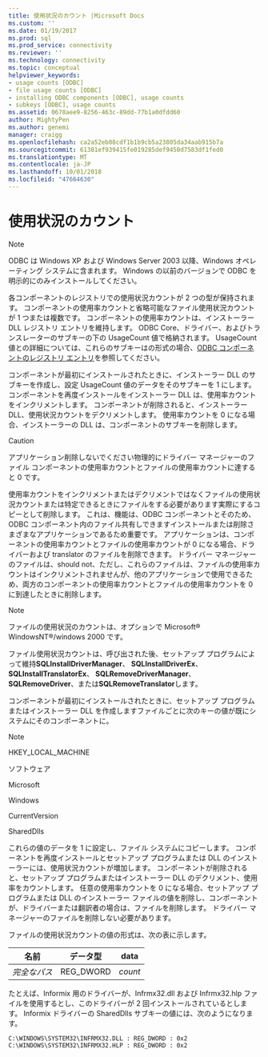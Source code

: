 ```yaml
---
title: 使用状況のカウント |Microsoft Docs
ms.custom: ''
ms.date: 01/19/2017
ms.prod: sql
ms.prod_service: connectivity
ms.reviewer: ''
ms.technology: connectivity
ms.topic: conceptual
helpviewer_keywords:
- usage counts [ODBC]
- file usage counts [ODBC]
- installing ODBC components [ODBC], usage counts
- subkeys [ODBC], usage counts
ms.assetid: 0678aee9-8256-463c-89dd-77b1a0dfdd60
author: MightyPen
ms.author: genemi
manager: craigg
ms.openlocfilehash: ca2a52eb08cdf1b1b9cb5a23805da34aab915b7a
ms.sourcegitcommit: 61381ef939415fe019285def9450d7583df1fed0
ms.translationtype: MT
ms.contentlocale: ja-JP
ms.lasthandoff: 10/01/2018
ms.locfileid: "47664630"
---
```

# <a name="usage-counting"></a>使用状況のカウント
> [!NOTE]  
>  ODBC は Windows XP および Windows Server 2003 以降、Windows オペレーティング システムに含まれます。 Windows の以前のバージョンで ODBC を明示的にのみインストールしてください。  
  
 各コンポーネントのレジストリでの使用状況カウントが 2 つの型が保持されます。 コンポーネントの使用率カウントと省略可能なファイル使用状況カウントが 1 つまたは複数です。 コンポーネントの使用率カウントは、インストーラー DLL レジストリ エントリを維持します。 ODBC Core、ドライバー、およびトランスレーターのサブキーの下の UsageCount 値で格納されます。 UsageCount 値との詳細については、これらのサブキーはの形式の場合、[ODBC コンポーネントのレジストリ エントリ](../../../odbc/reference/install/registry-entries-for-odbc-components.md)を参照してください。  
  
 コンポーネントが最初にインストールされたときに、インストーラー DLL のサブキーを作成し、設定 UsageCount 値のデータをそのサブキーを 1 にします。 コンポーネントを再度インストールをインストーラー DLL は、使用率カウントをインクリメントします。 コンポーネントが削除されると、インストーラー DLL、使用状況カウントをデクリメントします。 使用率カウントを 0 になる場合、インストーラーの DLL は、コンポーネントのサブキーを削除します。  
  
> [!CAUTION]  
>  アプリケーション削除しないでください物理的にドライバー マネージャーのファイル コンポーネントの使用率カウントとファイルの使用率カウントに達すると 0 です。  
  
 使用率カウントをインクリメントまたはデクリメントではなくファイルの使用状況カウントまたは特定できるときにファイルをする必要があります実際にするコピーとして削除します。 これは、機能は、ODBC コンポーネントとそのため、ODBC コンポーネント内のファイル共有しできますインストールまたは削除さまざまなアプリケーションであるため重要です。 アプリケーションは、コンポーネントの使用率カウントとファイルの使用率カウントが 0 になる場合、ドライバーおよび translator のファイルを削除できます。 ドライバー マネージャーのファイルは、should not、ただし、これらのファイルは、ファイルの使用率カウントはインクリメントされませんが、他のアプリケーションで使用できるため、両方のコンポーネントの使用率カウントとファイルの使用率カウントを 0 に到達したときに削除します。  
  
> [!NOTE]  
>  ファイルの使用状況のカウントは、オプションで Microsoft® WindowsNT®/windows 2000 です。  
  
 ファイル使用状況カウントは、呼び出された後、セットアップ プログラムによって維持**SQLInstallDriverManager**、 **SQLInstallDriverEx**、 **SQLInstallTranslatorEx**、 **SQLRemoveDriverManager**、 **SQLRemoveDriver**、または**SQLRemoveTranslator**します。  
  
 コンポーネントが最初にインストールされたときに、セットアップ プログラムまたはインストーラー DLL を作成しますファイルごとに次のキーの値が既にシステムにそのコンポーネントに。  
  
> [!NOTE]  
>  HKEY_LOCAL_MACHINE  
>   
>  ソフトウェア  
>   
>  Microsoft  
>   
>  Windows  
>   
>  CurrentVersion  
>   
>  SharedDlls  
  
 これらの値のデータを 1 に設定し、ファイル システムにコピーします。 コンポーネントを再度インストールとセットアップ プログラムまたは DLL のインストーラーには、使用状況カウントが増加します。 コンポーネントが削除されると、セットアップ プログラムまたはインストーラー DLL のデクリメント、使用率をカウントします。 任意の使用率カウントを 0 になる場合、セットアップ プログラムまたは DLL のインストーラー ファイルの値を削除し、コンポーネントが、ドライバーまたは翻訳者の場合は、ファイルを削除します。 ドライバー マネージャーのファイルを削除しない必要があります。  
  
 ファイルの使用状況カウントの値の形式は、次の表に示します。  
  
|名前|データ型|data|  
|----------|---------------|----------|  
|*完全なパス*|REG_DWORD|*count*|  
  
 たとえば、Informix 用のドライバーが、Infrmx32.dll および Infrmx32.hlp ファイルを使用するとし、このドライバーが 2 回インストールされているとします。 Informix ドライバーの SharedDlls サブキーの値には、次のようになります。  
  
```  
C:\WINDOWS\SYSTEM32\INFRMX32.DLL : REG_DWORD : 0x2  
C:\WINDOWS\SYSTEM32\INFRMX32.HLP : REG_DWORD : 0x2  
```
